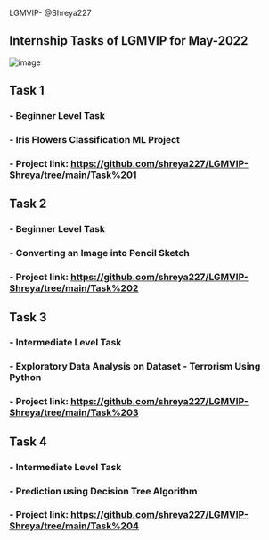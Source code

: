 LGMVIP- @Shreya227
## **Internship Tasks of LGMVIP for May-2022** 

![image](https://user-images.githubusercontent.com/84913669/134143334-8f6426da-8d28-493f-a981-b6129c81d159.png)

## Task 1
### - Beginner Level Task
### - Iris Flowers Classification ML Project 
### - Project link: https://github.com/shreya227/LGMVIP-Shreya/tree/main/Task%201 




## Task 2
### - Beginner Level Task
### - Converting an Image into Pencil Sketch
### - Project link: https://github.com/shreya227/LGMVIP-Shreya/tree/main/Task%202




## Task 3
### - Intermediate Level Task
### - Exploratory Data Analysis on Dataset - Terrorism Using Python
### - Project link: https://github.com/shreya227/LGMVIP-Shreya/tree/main/Task%203




## Task 4
### - Intermediate Level Task
### - Prediction using Decision Tree  Algorithm
### - Project link: https://github.com/shreya227/LGMVIP-Shreya/tree/main/Task%204
